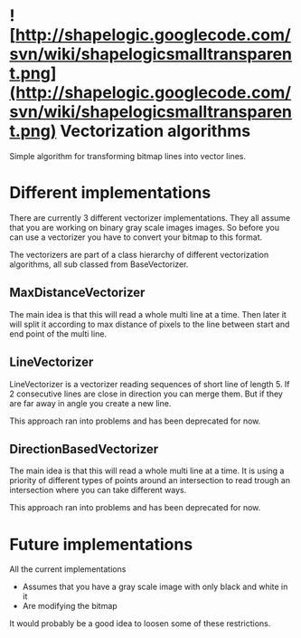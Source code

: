 # ![http://shapelogic.googlecode.com/svn/wiki/shapelogicsmalltransparent.png](http://shapelogic.googlecode.com/svn/wiki/shapelogicsmalltransparent.png) Vectorization algorithms #

Simple algorithm for transforming bitmap lines into vector lines.

# Different implementations #

There are currently 3 different vectorizer implementations.
They all assume that you are working on binary gray scale images images.
So before you can use a vectorizer you have to convert your bitmap to this format.

The vectorizers are part of a class hierarchy of different vectorization algorithms, all sub classed from BaseVectorizer.

## MaxDistanceVectorizer ##
The main idea is that this will read a whole multi line at a time.
Then later it will split it according to max distance of pixels to the line between start and end point of the multi line.

## LineVectorizer ##
LineVectorizer is a vectorizer reading sequences of short line of length 5.
If 2 consecutive lines are close in direction you can merge them.
But if they are far away in angle you create a new line.

This approach ran into problems and has been deprecated for now.

## DirectionBasedVectorizer ##
The main idea is that this will read a whole multi line at a time.
It is using a priority of different types of points around an intersection to read trough an intersection where you can take different ways.

This approach ran into problems and has been deprecated for now.

# Future implementations #
All the current implementations
  * Assumes that you have a gray scale image with only black and white in it
  * Are modifying the bitmap

It would probably be a good idea to loosen some of these restrictions.